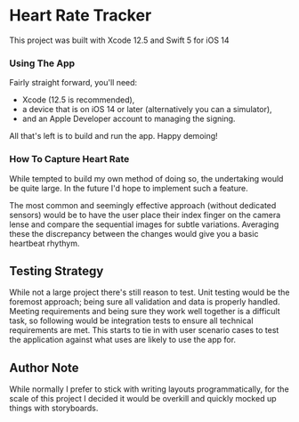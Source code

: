 # Heart Rate Tracker

This project was built with Xcode 12.5 and Swift 5 for iOS 14

### Using The App

Fairly straight forward, you'll need:

* Xcode (12.5 is recommended), 
* a device that is on iOS 14 or later (alternatively you can a simulator), 
* and an Apple Developer account to managing the signing.
   
All that's left is to build and run the app. Happy demoing!

### How To Capture Heart Rate

While tempted to build my own method of doing so, the undertaking would be quite large. In the future I'd hope to implement such a feature.

The most common and seemingly effective approach (without dedicated sensors) would be to have the user place their index finger on the camera lense and compare the sequential images for subtle variations. Averaging these the discrepancy between the changes would give you a basic heartbeat rhythym.  

## Testing Strategy

While not a large project there's still reason to test. Unit testing would be the foremost approach; being sure all validation and data is properly handled. Meeting requirements and being sure they work well together is a difficult task, so following would be integration tests to ensure all technical requirements are met. This starts to tie in with user scenario cases to test the application against what uses are likely to use the app for.

## Author Note

While normally I prefer to stick with writing layouts programmatically, for the scale of this project I decided it would be overkill and quickly mocked up things with storyboards.
